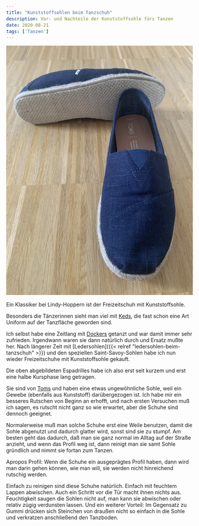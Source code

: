 ```yaml
---
title: "Kunststoffsohlen beim Tanzschuh"
description: Vor- und Nachteile der Kunststoffsohle fürs Tanzen
date: 2020-08-21
tags: ['Tanzen']
---
```

![](IMG_6183.jpg)

Ein Klassiker bei Lindy-Hoppern ist der Freizeitschuh mit Kunststoffsohle.

Besonders die Tänzerinnen sieht man viel mit [Keds](https://keds.de/), die fast schon eine Art Uniform auf der Tanzfläche geworden sind.

Ich selbst habe eine Zeitlang mit [Dockers](https://dockersbygerli.de/) getanzt und war damit immer sehr zufrieden. Irgendwann waren sie dann natürlich durch und Ersatz mußte her. Nach längerer Zeit mit [Ledersohlen]({{< relref "ledersohlen-beim-tanzschuh" >}}) und den speziellen Saint-Savoy-Sohlen habe ich nun wieder Freizeitschuhe mit Kunststoffsohle gekauft.

Die oben abgebildeten Espadrilles habe ich also erst seit kurzem und erst eine halbe Kursphase lang getragen.

Sie sind von [Toms](https://www.shoptoms.de/) und haben eine etwas ungewöhnliche Sohle, weil ein Gewebe (ebenfalls aus Kunststoff) darübergezogen ist. Ich habe mir ein besseres Rutschen von Beginn an erhofft, und nach ersten Versuchen muß ich sagen, es rutscht nicht ganz so wie erwartet, aber die Schuhe sind dennoch geeignet.

Normalerweise muß man solche Schuhe erst eine Weile benutzen, damit die Sohle abgenutzt und dadurch glatter wird, sonst sind sie zu stumpf. Am besten geht das dadurch, daß man sie ganz normal im Alltag auf der Straße anzieht, und wenn das Profil weg ist, dann reinigt man sie samt Sohle gründlich und nimmt sie fortan zum Tanzen.

Apropos Profil: Wenn die Schuhe ein ausgeprägtes Profil haben, dann wird man darin gehen können, wie man will, sie werden nicht hinreichend rutschig werden.

Einfach zu reinigen sind diese Schuhe natürlich. Einfach mit feuchtem Lappen abwischen. Auch ein Schritt vor die Tür macht ihnen nichts aus. Feuchtigkeit saugen die Sohlen nicht auf, man kann sie abwischen oder relativ zügig verdunsten lassen. Und ein weiterer Vorteil: Im Gegensatz zu Gummi drücken sich Steinchen von draußen nicht so einfach in die Sohle und verkratzen anschließend den Tanzboden.

